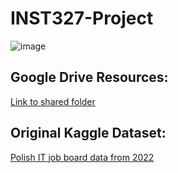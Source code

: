 # INST327-Project

![image](https://github.com/txrunn/INST327-Project/assets/31973391/270d5ae6-8e03-4e26-b742-0a6db3d7fedd)

## Google Drive Resources: 
[Link to shared folder](https://drive.google.com/drive/u/1/folders/1g_-S1SL0F7gAzxTrZn2lTd8jZMX6EZcm)

## Original Kaggle Dataset:
[Polish IT job board data from 2022](https://www.kaggle.com/datasets/kriegsmaschine/polish-it-job-board-data-from-2022)

